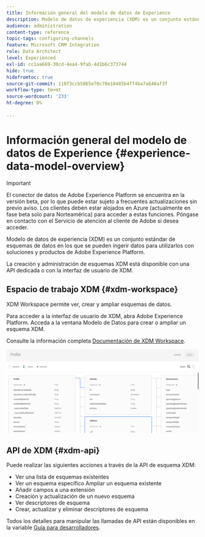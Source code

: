 ```yaml
---
title: Información general del modelo de datos de Experience
description: Modelo de datos de experiencia (XDM) es un conjunto estándar de esquemas de datos en los que se pueden ingerir datos para utilizarlos con soluciones y productos de Adobe Experience Platform.
audience: administration
content-type: reference
topic-tags: configuring-channels
feature: Microsoft CRM Integration
role: Data Architect
level: Experienced
exl-id: cc1aa669-30cd-4ea4-9fab-4d1b6c373744
hide: true
hidefromtoc: true
source-git-commit: 110f3ccb5865e70c78e18485b4ff4ba7a648af3f
workflow-type: tm+mt
source-wordcount: '233'
ht-degree: 0%

---
```


# Información general del modelo de datos de Experience {#experience-data-model-overview}

>[!IMPORTANT]
>
>El conector de datos de Adobe Experience Platform se encuentra en la versión beta, por lo que puede estar sujeto a frecuentes actualizaciones sin previo aviso. Los clientes deben estar alojados en Azure (actualmente en fase beta solo para Norteamérica) para acceder a estas funciones. Póngase en contacto con el Servicio de atención al cliente de Adobe si desea acceder.

Modelo de datos de experiencia (XDM) es un conjunto estándar de esquemas de datos en los que se pueden ingerir datos para utilizarlos con soluciones y productos de Adobe Experience Platform.

La creación y administración de esquemas XDM está disponible con una API dedicada o con la interfaz de usuario de XDM.

## Espacio de trabajo XDM {#xdm-workspace}

XDM Workspace permite ver, crear y ampliar esquemas de datos.

Para acceder a la interfaz de usuario de XDM, abra Adobe Experience Platform. Acceda a la ventana Modelo de Datos para crear o ampliar un esquema XDM.

Consulte la información completa [Documentación de XDM Workspace](https://experienceleague.adobe.com/docs/experience-platform/xdm/api/getting-started.html).

![](assets/aep_xdmworkspace.png)

## API de XDM {#xdm-api}

Puede realizar las siguientes acciones a través de la API de esquema XDM:

* Ver una lista de esquemas existentes
* Ver un esquema específico Ampliar un esquema existente
* Añadir campos a una extensión
* Creación y actualización de un nuevo esquema
* Ver descriptores de esquema
* Crear, actualizar y eliminar descriptores de esquema

Todos los detalles para manipular las llamadas de API están disponibles en la variable [Guía para desarrolladores](https://experienceleague.adobe.com/docs/experience-platform/xdm/api/getting-started.html).
